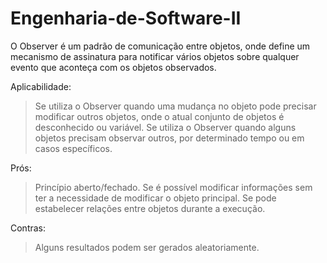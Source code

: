 # Engenharia-de-Software-II
O Observer é um padrão de comunicação entre objetos, onde define um mecanismo de assinatura para notificar vários objetos sobre qualquer evento que aconteça com os objetos observados.

Aplicabilidade:
> Se utiliza o Observer quando uma mudança no objeto pode precisar modificar outros objetos, onde o atual conjunto de objetos é desconhecido ou variável.
> Se utiliza o Observer quando alguns objetos precisam observar outros, por determinado tempo ou em casos específicos.

Prós:
> Princípio aberto/fechado. Se é possível modificar informações sem ter a necessidade de modificar o objeto principal.
> Se pode estabelecer relações entre objetos durante a execução.

Contras:
> Alguns resultados podem ser gerados aleatoriamente.
